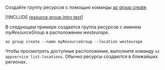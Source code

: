 Создайте группу ресурсов с помощью команды [az group create](/cli/azure/group?view=azure-cli-latest#az_group_create).

[!INCLUDE [resource group intro text](resource-group.md)]

В следующем примере создается группа ресурсов с именем *myResourceGroup* в расположении *westeurope*.

```azurecli-interactive
az group create --name myResourceGroup --location westeurope
```

Чтобы просмотреть доступные расположения, выполните команду `az appservice list-locations`. Обычно ресурсы создаются в ближайших регионах.
